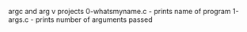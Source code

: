 argc and arg v projects
0-whatsmyname.c - prints name of program
1-args.c - prints number of arguments passed